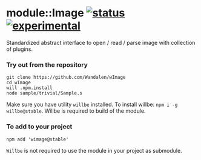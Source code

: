 
# module::Image  [![status](https://github.com/Wandalen/wImage/actions/workflows/StandardPublish.yml/badge.svg)](https://github.com/Wandalen/wImage/actions/workflows/StandardPublish.yml) [![experimental](https://img.shields.io/badge/stability-experimental-orange.svg)](https://github.com/emersion/stability-badges#experimental)

Standardized abstract interface to open / read / parse image with collection of plugins.

### Try out from the repository

```
git clone https://github.com/Wandalen/wImage
cd wImage
will .npm.install
node sample/trivial/Sample.s
```

Make sure you have utility `willbe` installed. To install willbe: `npm i -g willbe@stable`. Willbe is required to build of the module.

### To add to your project

```
npm add 'wimage@stable'
```

`Willbe` is not required to use the module in your project as submodule.


